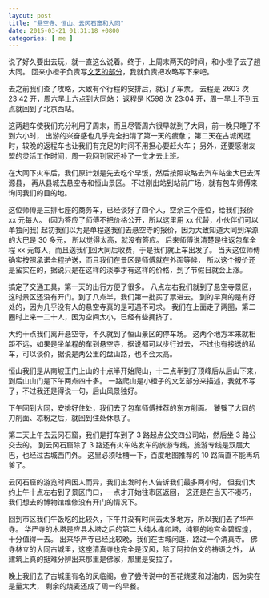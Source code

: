 ```yaml
---
layout: post
title: "悬空寺、恒山、云冈石窟和大同"
date: 2015-03-21 01:31:18 +0800
categories: [ me ]
---
```


说了好久要出去玩，就一直这么说着。终于，上周末两天的时间，和小橙子去了趟大同。
回来小橙子负责写[文艺的部分][chengzi]，我就负责把攻略写下来吧。

<!-- more -->

去之前我们查了攻略，大致有个行程的安排后，就订了车票。
去程是 2603 次 23:42 开，周六早上六点到大同站；
返程是 K598 次 23:04 开，周一早上不到五点就回到了北京西站。

这两趟车使我们充分利用了周末，而且尽管周六很早就到了大同，前一晚只睡了不到六小时，
出游的兴奋感也几乎完全扫清了第一天的疲惫；
第二天在古城闲逛时，较晚的返程车也让我们有充足的时间不用担心要赶火车；
另外，还要感谢友盟的灵活工作时间，周一我回到家还补了一觉才去上班。

在大同下火车后，我们原计划是先去吃个早饭，然后按照攻略去汽车站坐大巴去浑源县，
再从县城去悬空寺和恒山景区。
不过刚出站到站前广场，就有包车师傅来询问我们的目的地。

这位师傅是三排七座的商务车，已经谈好了四个人，空余三个座位，给我们报价 xx 元每人。
(因为答应了师傅不把价格公开，所以这里用 xx 代替，小伙伴们可以单独问我)
起初我们以为是单程送我们去悬空寺的报价，因为大致知道大同到浑源的大巴是 30 多元，
所以觉得太高，就没有答应。
后来师傅说清楚是往返包车全程 xx 元每人，而且送我们回大同后收费，于是我们就上车出发了。
当天这位师傅确实按照承诺全程护送，而且我们在景区是师傅就在外面等候，
所以这个报价还是蛮实在的，据说只是在这样的淡季才有这样的价格，到了节假日就会上涨。

搞定了交通工具，第一天的出行方便了很多。
八点左右我们就到了悬空寺景区，这时景区还没有开门。到了八点半，我们第一批买了票进去。
到的早真的是有好处的，因为几乎没有人的悬空寺真的是可遇不可求。
我们在上面走了两圈，第二圈时上来一二十人，因为空间太小，已经有些拥挤了。

大约十点我们离开悬空寺，不久就到了恒山景区的停车场。
这两个地方本来就相距不远，如果是坐单程的车到悬空寺，据说都可以步行过去，
不过也有接送的私车，可以谈价，据说是两公里的盘山路，也不会太高。

恒山我们是从南坡正门上山的十点半开始爬山，十二点半到了顶峰后从后山下来，
到后山山门是下午两点四十多。
一路爬山是小橙子的文艺部分来描述，我就不写了，不过我还是得说一句，后山风景独好。

下午回到大同，安排好住处，我们去了包车师傅推荐的东方削面。
饕餮了大同的刀削面、凉粉之后，就回到住处休息了。

第二天上午去云冈石窟，我们是打车到了 3 路起点公交四公司站，然后坐 3 路公交去的。
到云冈石窟除了 3 路还有火车站发车的旅游专线，旅游专线是双层大巴，也经过古城西门外。
这里必须吐槽一下，百度地图推荐的 10 路简直不能再坑爹了。

云冈石窟的游览时间因人而异，我们出发时有人告诉我们最多两小时，
但我们大约上午十点左右到了景区门口，一点才开始往市区返回，
这还是在当天不凑巧，我们想去的博物馆维修没有开门的情况下。

回到市区我们午饭吃的比较久，下午并没有时间去太多地方，所以我们去了华严寺。
华严寺的木塔是应县木塔之后的第二大纯木榫卯塔，纯铜的地宫金碧辉煌，十分值得一去。
出来华严寺已经比较晚，我们在古城闲逛，路过一个清真寺。
佛寺林立的大同古城里，这座清真寺也完全是汉风，除了阿拉伯文的祷语之外，
从建筑上真的挺难分辨出来那里是佛家，那里是安拉了。

晚上我们去了古城里有名的凤临阁，尝了尝传说中的百花烧麦和过油肉，因为实在是量太大，
剩余的烧麦还成了周一的早餐。

[chengzi]: http://www.douban.com/note/489307782/
